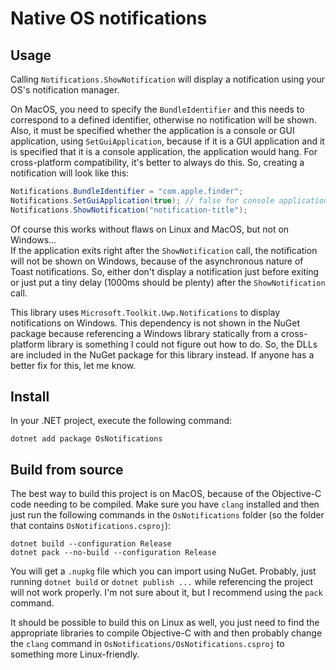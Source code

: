 # Native OS notifications

## Usage
Calling `Notifications.ShowNotification` will display a notification using your OS's notification manager.

On MacOS, you need to specify the `BundleIdentifier` and this needs to correspond to a defined identifier, otherwise no notification will be shown. Also, it must be specified whether the application is a console or GUI application, using `SetGuiApplication`, because if it is a GUI application and it is specified that it is a console application, the application would hang.
For cross-platform compatibility, it's better to always do this. So, creating a notification will look like this:
```cs
Notifications.BundleIdentifier = "com.apple.finder";
Notifications.SetGuiApplication(true); // false for console application
Notifications.ShowNotification("notification-title");
```

Of course this works without flaws on Linux and MacOS, but not on Windows... <br/>
If the application exits right after the `ShowNotification` call, the notification will not be shown on Windows, because of the asynchronous nature of Toast notifications. So, either don't display a notification just before exiting or just put a tiny delay (1000ms should be plenty) after the `ShowNotification` call.

This library uses `Microsoft.Toolkit.Uwp.Notifications` to display notifications on Windows. This dependency is not shown in the NuGet package because referencing a Windows library statically from a cross-platform library is something I could not figure out how to do. So, the DLLs are included in the NuGet package for this library instead. If anyone has a better fix for this, let me know.

## Install
In your .NET project, execute the following command:
```
dotnet add package OsNotifications 
```

## Build from source
The best way to build this project is on MacOS, because of the Objective-C code needing to be compiled.
Make sure you have `clang` installed and then just run the following commands in the `OsNotifications` folder (so the folder that contains `OsNotifications.csproj`):
```
dotnet build --configuration Release
dotnet pack --no-build --configuration Release
```
You will get a `.nupkg` file which you can import using NuGet.
Probably, just running `dotnet build` or `dotnet publish ...` while referencing the project will not work properly. I'm not sure about it, but I recommend using the `pack` command.

It should be possible to build this on Linux as well, you just need to find the appropriate libraries to compile Objective-C with and then probably change the `clang` command in `OsNotifications/OsNotifications.csproj` to something more Linux-friendly.
